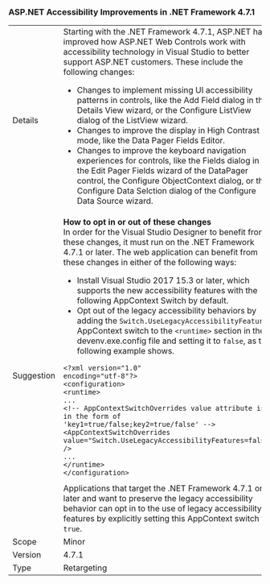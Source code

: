 ### ASP.NET Accessibility Improvements in .NET Framework 4.7.1

|   |   |
|---|---|
|Details|Starting with the .NET Framework 4.7.1, ASP.NET has improved how ASP.NET Web Controls work with accessibility technology in Visual Studio to better support ASP.NET customers.  These include the following changes:<ul><li>Changes to implement missing UI accessibility patterns in controls, like the Add Field dialog in the Details View wizard, or the Configure ListView dialog of the ListView wizard.</li><li>Changes to improve the display in High Contrast mode, like the Data Pager Fields Editor.</li><li>Changes to improve the keyboard navigation experiences for controls, like the Fields dialog in the Edit Pager Fields wizard of the DataPager control, the Configure ObjectContext dialog, or the Configure Data Selction dialog of the Configure Data Source wizard.</li></ul>|
|Suggestion|**How to opt in or out of these changes**<br>In order for the Visual Studio Designer to benefit from these changes, it must run on the .NET Framework 4.7.1 or later. The web application can benefit from these changes in either of the following ways:<ul><li>Install Visual Studio 2017 15.3 or later, which supports the new accessibility features with the following AppContext Switch by default.</li><li>Opt out of the legacy accessibility behaviors by adding the <code>Switch.UseLegacyAccessibilityFeatures</code> AppContext switch to the <code>&lt;runtime&gt;</code> section in the devenv.exe.config file and setting it to <code>false</code>, as the following example shows.</li></ul><pre><code class="lang-xml">&lt;?xml version=&quot;1.0&quot; encoding=&quot;utf-8&quot;?&gt;&#13;&#10;&lt;configuration&gt;&#13;&#10;&lt;runtime&gt;&#13;&#10;...&#13;&#10;&lt;!-- AppContextSwitchOverrides value attribute is in the form of &#39;key1=true/false;key2=true/false&#39;  --&gt;&#13;&#10;&lt;AppContextSwitchOverrides value=&quot;Switch.UseLegacyAccessibilityFeatures=false&quot; /&gt;&#13;&#10;...&#13;&#10;&lt;/runtime&gt;&#13;&#10;&lt;/configuration&gt;&#13;&#10;</code></pre>Applications that target the .NET Framework 4.7.1 or later and want to preserve the legacy accessibility behavior can opt in to the use of legacy accessibility features by explicitly setting this AppContext switch to <code>true</code>.|
|Scope|Minor|
|Version|4.7.1|
|Type|Retargeting|

